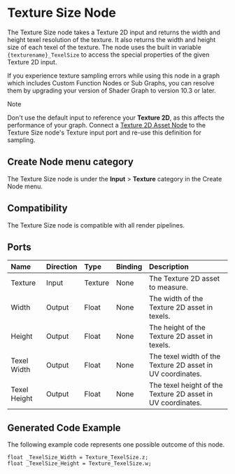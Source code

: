 # Texture Size Node

The Texture Size node takes a Texture 2D input and returns the width and height texel resolution of the texture. It also returns the width and height size of each texel of the texture. The node uses the built in variable `{texturename}_TexelSize` to access the special properties of the given Texture 2D input.

<!-- ![](images/) Add image of node-->

If you experience texture sampling errors while using this node in a graph which includes Custom Function Nodes or Sub Graphs, you can resolve them by upgrading your version of Shader Graph to version 10.3 or later.

> [!NOTE]
> Don't use the default input to reference your **Texture 2D**, as this affects the performance of your graph. Connect a [Texture 2D Asset Node](Texture-2D-Asset-Node.md) to the Texture Size node's Texture input port and re-use this definition for sampling.

## Create Node menu category

The Texture Size node is under the **Input** &gt; **Texture** category in the Create Node menu.

## Compatibility

The Texture Size node is compatible with all render pipelines.

## Ports

| Name         | Direction | Type     | Binding | Description |
|:------------ |:----------|:---------|:--------|:------------|
| Texture      | Input     | Texture  | None    | The Texture 2D asset to measure. |
| Width        | Output    | Float    | None    | The width of the Texture 2D asset in texels. |
| Height       | Output    | Float    | None    | The height of the Texture 2D asset in texels. |
| Texel Width  | Output    | Float    | None    | The texel width of the Texture 2D asset in UV coordinates. |
| Texel Height | Output    | Float    | None    | The texel height of the Texture 2D asset in UV coordinates. |


<!-- ## Example graph usage -->

<!-- Add example usage of node -->

## Generated Code Example

The following example code represents one possible outcome of this node.

```
float _TexelSize_Width = Texture_TexelSize.z;
float _TexelSize_Height = Texture_TexelSize.w;
```
